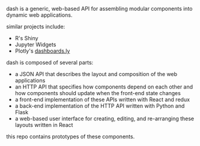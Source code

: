 dash is a generic, web-based API for assembling modular components into dynamic web applications.

similar projects include:
- R's Shiny
- Jupyter Widgets
- Plotly's [dashboards.ly](https://dashboards.ly)

dash is composed of several parts:
- a JSON API that describes the layout and composition of the web applications
- an HTTP API that specifies how components depend on each other and how components should update when the front-end state changes
- a front-end implementation of these APIs written with React and redux
- a back-end implementation of the HTTP API written with Python and Flask
- a web-based user interface for creating, editing, and re-arranging these layouts written in React

this repo contains prototypes of these components.
